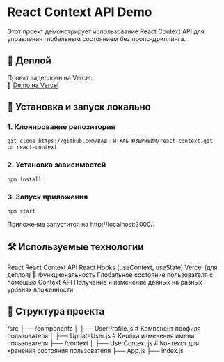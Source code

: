 # React Context API Demo

Этот проект демонстрирует использование React Context API для управления глобальным состоянием без пропс-дриллинга.

## 🚀 Деплой

Проект задеплоен на Vercel:  
🔗 [Demo на Vercel](https://react-context-rhgvyiwal-tymurs-projects-289aac40.vercel.app)

## 📂 Установка и запуск локально

### 1. Клонирование репозитория

```
git clone https://github.com/ВАШ_ГИТХАБ_ЮЗЕРНЕЙМ/react-context.git
cd react-context
```

### 2. Установка зависимостей
```
npm install
```

### 3. Запуск приложения
```
npm start
```

Приложение запустится на http://localhost:3000/.

## 🛠 Используемые технологии
React
React Context API
React Hooks (useContext, useState)
Vercel (для деплоя)
📌 Функциональность
Глобальное состояние пользователя с помощью Context API
Получение и изменение данных на разных уровнях вложенности

## 📜 Структура проекта
/src
  ├── /components
  │   ├── UserProfile.js  # Компонент профиля пользователя
  │   ├── UpdateUser.js   # Кнопка изменения имени пользователя
  ├── /context
  │   ├── UserContext.js  # Контекст для хранения состояния пользователя
  ├── App.js
  ├── index.js
